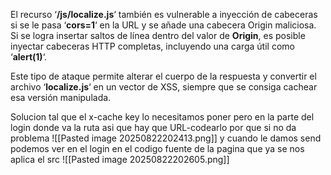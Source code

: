El recurso ‘**/js/localize.js**‘ también es vulnerable a inyección de cabeceras si se le pasa ‘**cors=1**‘ en la URL y se añade una cabecera Origin maliciosa. Si se logra insertar saltos de línea dentro del valor de **Origin**, es posible inyectar cabeceras HTTP completas, incluyendo una carga útil como ‘**alert(1)**‘.

Este tipo de ataque permite alterar el cuerpo de la respuesta y convertir el archivo ‘**localize.js**‘ en un vector de XSS, siempre que se consiga cachear esa versión manipulada.

Solucion
tal que el x-cache key lo necesitamos poner pero en la parte del login donde va la ruta asi que hay que URL-codearlo por que si no da problema
 ![[Pasted image 20250822202413.png]]
 y cuando le damos send podemos ver en el login en el codigo fuente de la pagina que ya se nos aplica el src
 ![[Pasted image 20250822202605.png]]
 